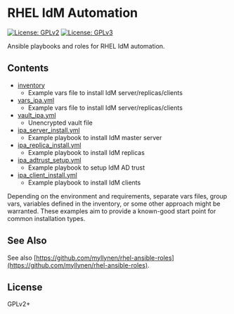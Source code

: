 # RHEL IdM Automation

[![License: GPLv2](https://img.shields.io/badge/license-GPLv2-brightgreen.svg)](https://www.gnu.org/licenses/old-licenses/gpl-2.0.en.html)
[![License: GPLv3](https://img.shields.io/badge/license-GPLv3-brightgreen.svg)](https://www.gnu.org/licenses/gpl-3.0)

Ansible playbooks and roles for RHEL IdM automation.

## Contents

* [inventory](inventory)
  * Example vars file to install IdM server/replicas/clients
* [vars_ipa.yml](vars_ipa.yml)
  * Example vars file to install IdM server/replicas/clients
* [vault_ipa.yml](vault_ipa.yml)
  * Unencrypted vault file
* [ipa_server_install.yml](ipa_server_install.yml)
  * Example playbook to install IdM master server
* [ipa_replica_install.yml](ipa_replica_install.yml)
  * Example playbook to install IdM replicas
* [ipa_adtrust_setup.yml](ipa_adtrust_setup.yml)
  * Example playbook to setup IdM AD trust
* [ipa_client_install.yml](ipa_client_install.yml)
  * Example playbook to install IdM clients

Depending on the environment and requirements, separate vars files,
group vars, variables defined in the inventory, or some other approach
might be warranted. These examples aim to provide a known-good start
point for common installation types.

## See Also

See also
[https://github.com/myllynen/rhel-ansible-roles](https://github.com/myllynen/rhel-ansible-roles).

## License

GPLv2+
